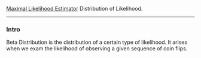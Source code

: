 [Maximal Likelihood Estimator](Maximal%20Likelihood%20Estimator.md)
Distribution of Likelihood. 

---
### **Intro**
Beta Distribution is the distribution of a certain type of likelihood. It arises when we exam the likelihood of observing a given sequence of coin flips. 

